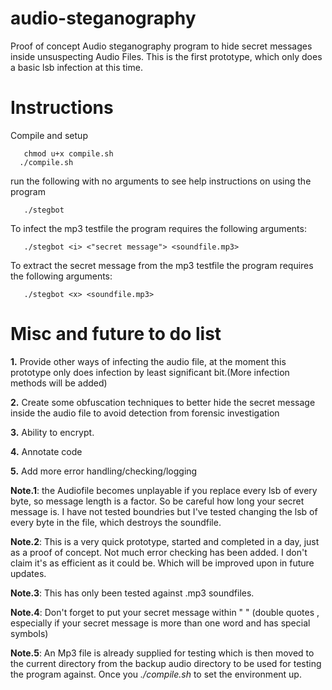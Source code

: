 # audio-steganography

Proof of concept Audio steganography program to hide secret messages inside unsuspecting Audio Files. This is the first prototype, which only does a basic lsb infection at this time.

# Instructions

Compile and setup

       chmod u+x compile.sh
      ./compile.sh
      
run the following with no arguments to see help instructions on using the program
          
       ./stegbot
       
To infect the mp3 testfile the program requires the following arguments:

       ./stegbot <i> <"secret message"> <soundfile.mp3> 
       
To extract the secret message from the mp3 testfile the program requires the following arguments:

       ./stegbot <x> <soundfile.mp3>
       
       

# Misc and future to do list

**1.** Provide other ways of infecting the audio file, at the moment this prototype only does infection by least significant bit.(More infection methods will be added)

**2.** Create some obfuscation techniques to better hide the secret message inside the audio file to avoid detection from forensic investigation

**3.** Ability to encrypt.

**4.** Annotate code

**5.** Add more error handling/checking/logging


**Note.1**: the Audiofile becomes unplayable if you replace every lsb of every byte, so message length is a factor. So be careful how long your secret message is. I have not tested boundries but I've tested changing the lsb of every byte in the file, which destroys the soundfile.


**Note.2**: This is a very quick prototype, started and completed in a day, just as a proof of concept. Not much error checking has been added. I don't claim it's as efficient as it could be. Which will be improved upon in future updates.


**Note.3**: This has only been tested against .mp3 soundfiles.


**Note.4**: Don't forget to put your secret message within " " (double quotes , especially if your secret message is more than one word and has special symbols)

**Note.5**: An Mp3 file is already supplied for testing which is then moved to the current directory from the backup audio directory to be used for testing the program against. Once you *./compile.sh* to set the environment up.
